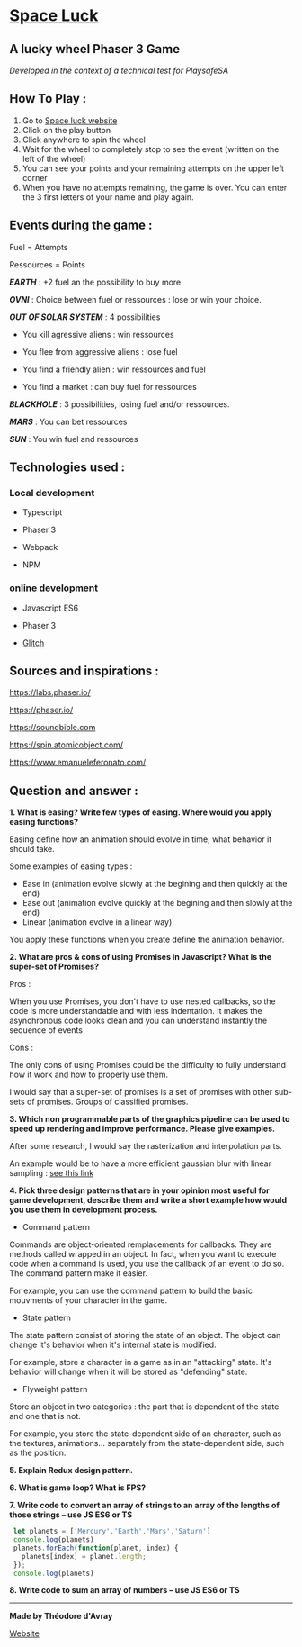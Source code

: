 # [Space Luck](https://space-luck.glitch.me/)
## A lucky wheel Phaser 3 Game
_Developed in the context of a technical test for PlaysafeSA_

## How To Play :
1. Go to [Space luck website](https://space-luck.glitch.me/)
2. Click on the play button
3. Click anywhere to spin the wheel
4. Wait for the wheel to completely stop to see the event (written on the left of the wheel)
5. You can see your points and your remaining attempts on the upper left corner
6. When you have no attempts remaining, the game is over. You can enter the 3 first letters of your name and play again.

## Events during the game :
Fuel = Attempts

Ressources = Points

**_EARTH_** : +2 fuel an the possibility to buy more

**_OVNI_** : Choice between fuel or ressources : lose or win your choice.

**_OUT OF SOLAR SYSTEM_** : 4 possibilities

   - You kill agressive aliens : win ressources
    
   - You flee from aggressive aliens : lose fuel
    
   - You find a friendly alien : win ressources and fuel
    
   - You find a market : can buy fuel for ressources
    
**_BLACKHOLE_** : 3 possibilities, losing fuel and/or ressources.

**_MARS_** : You can bet ressources

**_SUN_** : You win fuel and ressources

## Technologies used :
### Local development
- Typescript

- Phaser 3

- Webpack

- NPM

### online development
- Javascript ES6

- Phaser 3

- [Glitch](https://glitch.com/)

## Sources and inspirations :
https://labs.phaser.io/

https://phaser.io/

https://soundbible.com

https://spin.atomicobject.com/

https://www.emanueleferonato.com/

## Question and answer :
**1. What is easing? Write few types of easing. Where would you apply easing functions?**

Easing define how an animation should evolve in time, what behavior it should take.

Some examples of easing types :
- Ease in (animation evolve slowly at the begining and then quickly at the end)
- Ease out (animation evolve quickly at the begining and then slowly at the end)
- Linear (animation evolve in a linear way)

You apply these functions when you create define the animation behavior.

**2. What are pros & cons of using Promises in Javascript?  What is the super-set of Promises?**

Pros :

When you use Promises, you don't have to use nested callbacks, so the code is more understandable and with less indentation.
It makes the asynchronous code looks clean and you can understand instantly the sequence of events

Cons :

The only cons of using Promises could be the difficulty to fully understand how it work and how to properly use them.

I would say that a super-set of promises is a set of promises with other sub-sets of promises. Groups of classified promises.

**3. Which non programmable parts of the graphics pipeline can be used to speed up rendering and improve performance. Please give examples.**

After some research, I would say the rasterization and interpolation parts.

An example would be to have a more efficient gaussian blur with linear sampling : [see this link](http://rastergrid.com/blog/2010/09/efficient-gaussian-blur-with-linear-sampling/)

**4. Pick three design patterns that are in your opinion most useful for game development, describe them and write a short example how would you use them in development process.**

- Command pattern

Commands are object-oriented remplacements for callbacks. They are methods called wrapped in an object. In fact, when you want to execute code when a command is used, you use the callback of an event to do so. The command pattern make it easier.

For example, you can use the command pattern to build the basic mouvments of your character in the game.

- State pattern

The state pattern consist of storing the state of an object. The object can change it's behavior when it's internal state is modified.

For example, store a character in a game as in an "attacking" state. It's behavior will change when it will be stored as "defending" state.

- Flyweight pattern

Store an object in two categories : the part that is dependent of the state and one that is not.

For example, you store the state-dependent side of an character, such as the textures, animations... separately from the state-dependent side, such as the position.


**5. Explain Redux design pattern.**


**6. What is game loop? What is FPS?**


**7. Write code to convert an array of strings to an array of the lengths of those strings – use JS ES6 or TS**

```javascript
 let planets = ['Mercury','Earth','Mars','Saturn']
 console.log(planets)
 planets.forEach(function(planet, index) {
   planets[index] = planet.length;
 });
 console.log(planets)
```

**8. Write code to sum an array of numbers – use JS ES6 or TS**


***
**Made by Théodore d'Avray**

[Website](https://theodore-davray.eu/)
